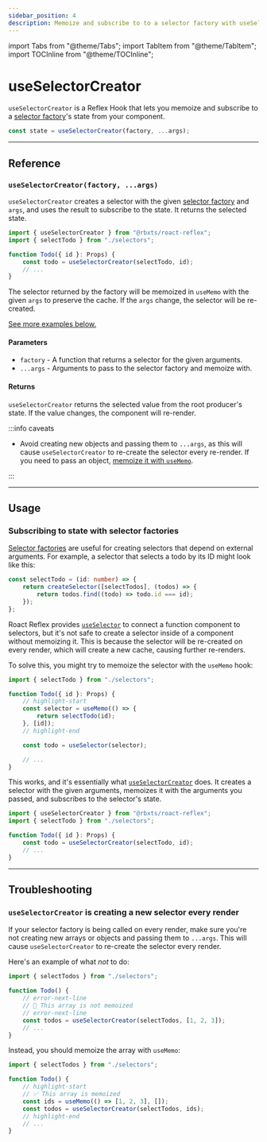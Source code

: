 ```yaml
---
sidebar_position: 4
description: Memoize and subscribe to to a selector factory with useSelectorCreator.
---
```


import Tabs from "@theme/Tabs";
import TabItem from "@theme/TabItem";
import TOCInline from "@theme/TOCInline";

# useSelectorCreator

`useSelectorCreator` is a Reflex Hook that lets you memoize and subscribe to a [selector factory](../reflex/create-selector#selector-factories)'s state from your component.

```ts
const state = useSelectorCreator(factory, ...args);
```

<TOCInline toc={toc} />

---

## Reference

### `useSelectorCreator(factory, ...args)`

`useSelectorCreator` creates a selector with the given [selector factory](../reflex/create-selector#selector-factories) and `args`, and uses the result to subscribe to the state. It returns the selected state.

```ts
import { useSelectorCreator } from "@rbxts/roact-reflex";
import { selectTodo } from "./selectors";

function Todo({ id }: Props) {
	const todo = useSelectorCreator(selectTodo, id);
	// ...
}
```

The selector returned by the factory will be memoized in `useMemo` with the given `args` to preserve the cache. If the `args` change, the selector will be re-created.

[See more examples below.](#usage)

#### Parameters

-   `factory` - A function that returns a selector for the given arguments.
-   `...args` - Arguments to pass to the selector factory and memoize with.

#### Returns

`useSelectorCreator` returns the selected value from the root producer's state. If the value changes, the component will re-render.

:::info caveats

-   Avoid creating new objects and passing them to `...args`, as this will cause `useSelectorCreator` to re-create the selector every re-render. If you need to pass an object, [memoize it with `useMemo`](https://react.dev/reference/react/useMemo).

:::

---

## Usage

### Subscribing to state with selector factories

[Selector factories](../reflex/create-selector#selector-factories) are useful for creating selectors that depend on external arguments. For example, a selector that selects a todo by its ID might look like this:

```ts
const selectTodo = (id: number) => {
	return createSelector([selectTodos], (todos) => {
		return todos.find((todo) => todo.id === id);
	});
};
```

Roact Reflex provides [`useSelector`](use-selector) to connect a function component to selectors, but it's not safe to create a selector inside of a component without memoizing it. This is because the selector will be re-created on every render, which will create a new cache, causing further re-renders.

To solve this, you might try to memoize the selector with the `useMemo` hook:

```ts
import { selectTodo } from "./selectors";

function Todo({ id }: Props) {
	// highlight-start
	const selector = useMemo(() => {
		return selectTodo(id);
	}, [id]);
	// highlight-end

	const todo = useSelector(selector);

	// ...
}
```

This works, and it's essentially what [`useSelectorCreator`](#useselectorcreatorfactory-args) does. It creates a selector with the given arguments, memoizes it with the arguments you passed, and subscribes to the selector's state.

```ts
import { useSelectorCreator } from "@rbxts/roact-reflex";
import { selectTodo } from "./selectors";

function Todo({ id }: Props) {
	const todo = useSelectorCreator(selectTodo, id);
	// ...
}
```

---

## Troubleshooting

### `useSelectorCreator` is creating a new selector every render

If your selector factory is being called on every render, make sure you're not creating new arrays or objects and passing them to `...args`. This will cause `useSelectorCreator` to re-create the selector every render.

Here's an example of what _not_ to do:

```ts
import { selectTodos } from "./selectors";

function Todo() {
	// error-next-line
	// 🔴 This array is not memoized
	// error-next-line
	const todos = useSelectorCreator(selectTodos, [1, 2, 3]);
	// ...
}
```

Instead, you should memoize the array with `useMemo`:

```ts
import { selectTodos } from "./selectors";

function Todo() {
	// highlight-start
	// ✅ This array is memoized
	const ids = useMemo(() => [1, 2, 3], []);
	const todos = useSelectorCreator(selectTodos, ids);
	// highlight-end
	// ...
}
```
